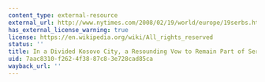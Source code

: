 ```yaml
---
content_type: external-resource
external_url: http://www.nytimes.com/2008/02/19/world/europe/19serbs.html
has_external_license_warning: true
license: https://en.wikipedia.org/wiki/All_rights_reserved
status: ''
title: In a Divided Kosovo City, a Resounding Vow to Remain Part of Serbia
uid: 7aac8310-f262-4f38-87c8-3e728cad85ca
wayback_url: ''
---
```


